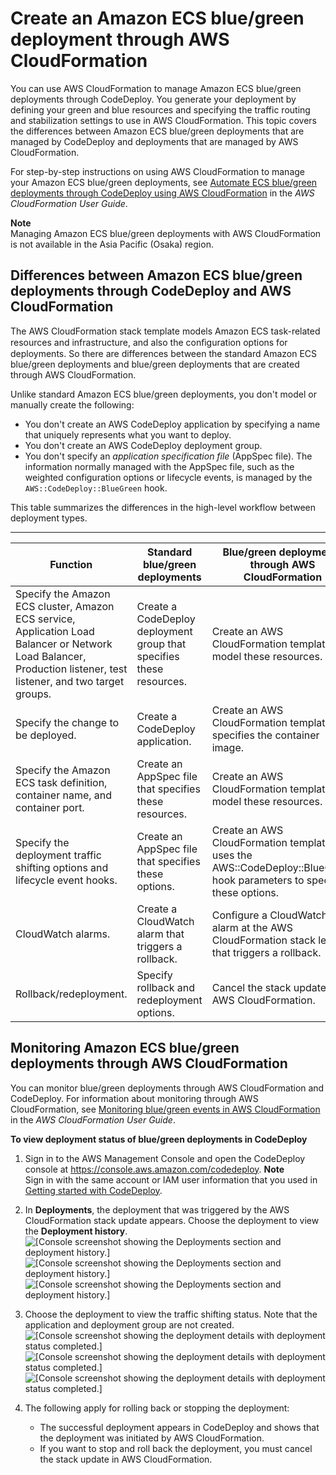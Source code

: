# Create an Amazon ECS blue/green deployment through AWS CloudFormation<a name="deployments-create-ecs-cfn"></a>

You can use AWS CloudFormation to manage Amazon ECS blue/green deployments through CodeDeploy\. You generate your deployment by defining your green and blue resources and specifying the traffic routing and stabilization settings to use in AWS CloudFormation\. This topic covers the differences between Amazon ECS blue/green deployments that are managed by CodeDeploy and deployments that are managed by AWS CloudFormation\.

For step\-by\-step instructions on using AWS CloudFormation to manage your Amazon ECS blue/green deployments, see [Automate ECS blue/green deployments through CodeDeploy using AWS CloudFormation](https://docs.aws.amazon.com/AWSCloudFormation/latest/UserGuide/blue-green.html) in the *AWS CloudFormation User Guide*\.

**Note**  
Managing Amazon ECS blue/green deployments with AWS CloudFormation is not available in the Asia Pacific \(Osaka\) region\.

## Differences between Amazon ECS blue/green deployments through CodeDeploy and AWS CloudFormation<a name="differences-ecs-bg-cfn"></a>

The AWS CloudFormation stack template models Amazon ECS task\-related resources and infrastructure, and also the conﬁguration options for deployments\. So there are differences between the standard Amazon ECS blue/green deployments and blue/green deployments that are created through AWS CloudFormation\.

Unlike standard Amazon ECS blue/green deployments, you don't model or manually create the following:
+ You don't create an AWS CodeDeploy application by specifying a name that uniquely represents what you want to deploy\.
+ You don't create an AWS CodeDeploy deployment group\.
+ You don't specify an *application specification file* \(AppSpec file\)\. The information normally managed with the AppSpec file, such as the weighted configuration options or lifecycle events, is managed by the `AWS::CodeDeploy::BlueGreen` hook\.

 This table summarizes the differences in the high\-level workflow between deployment types\.


****  

| Function | Standard blue/green deployments | Blue/green deployments through AWS CloudFormation | 
| --- | --- | --- | 
| Specify the Amazon ECS cluster, Amazon ECS service, Application Load Balancer or Network Load Balancer, Production listener, test listener, and two target groups\. | Create a CodeDeploy deployment group that specifies these resources\. | Create an AWS CloudFormation template to model these resources\. | 
| Specify the change to be deployed\. | Create a CodeDeploy application\. | Create an AWS CloudFormation template that specifies the container image\. | 
| Specify the Amazon ECS task definition, container name, and container port\. | Create an AppSpec file that specifies these resources\. | Create an AWS CloudFormation template to model these resources\. | 
| Specify the deployment traffic shifting options and lifecycle event hooks\. | Create an AppSpec file that specifies these options\. | Create an AWS CloudFormation template that uses the AWS::CodeDeploy::BlueGreen hook parameters to specify these options\. | 
|  CloudWatch alarms\.  |  Create a CloudWatch alarm that triggers a rollback\.  |  Configure a CloudWatch alarm at the AWS CloudFormation stack level that triggers a rollback\.  | 
| Rollback/redeployment\. | Specify rollback and redeployment options\. | Cancel the stack update in AWS CloudFormation\. | 

## Monitoring Amazon ECS blue/green deployments through AWS CloudFormation<a name="monitoring-ecs-bg-cfn"></a>

You can monitor blue/green deployments through AWS CloudFormation and CodeDeploy\. For information about monitoring through AWS CloudFormation, see [Monitoring blue/green events in AWS CloudFormation](https://docs.aws.amazon.com/AWSCloudFormation/latest/UserGuide/blue-green.html#blue-green-events) in the *AWS CloudFormation User Guide*\.

**To view deployment status of blue/green deployments in CodeDeploy**

1. Sign in to the AWS Management Console and open the CodeDeploy console at [https://console\.aws\.amazon\.com/codedeploy](https://console.aws.amazon.com/codedeploy)\.
**Note**  
Sign in with the same account or IAM user information that you used in [Getting started with CodeDeploy](getting-started-codedeploy.md)\.

1. In **Deployments**, the deployment that was triggered by the AWS CloudFormation stack update appears\. Choose the deployment to view the **Deployment history**\.  
![\[Console screenshot showing the Deployments section and deployment history.\]](http://docs.aws.amazon.com/codedeploy/latest/userguide/images/cfn-cd-bg-deplhist.png)![\[Console screenshot showing the Deployments section and deployment history.\]](http://docs.aws.amazon.com/codedeploy/latest/userguide/)![\[Console screenshot showing the Deployments section and deployment history.\]](http://docs.aws.amazon.com/codedeploy/latest/userguide/)

1. Choose the deployment to view the traffic shifting status\. Note that the application and deployment group are not created\.  
![\[Console screenshot showing the deployment details with deployment status completed.\]](http://docs.aws.amazon.com/codedeploy/latest/userguide/images/cfn-cd-bg-deplstatus.png)![\[Console screenshot showing the deployment details with deployment status completed.\]](http://docs.aws.amazon.com/codedeploy/latest/userguide/)![\[Console screenshot showing the deployment details with deployment status completed.\]](http://docs.aws.amazon.com/codedeploy/latest/userguide/)

1. The following apply for rolling back or stopping the deployment:
   + The successful deployment appears in CodeDeploy and shows that the deployment was initiated by AWS CloudFormation\.
   + If you want to stop and roll back the deployment, you must cancel the stack update in AWS CloudFormation\.